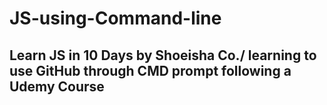 # JS-using-Command-line
## Learn JS in 10 Days by Shoeisha Co./ learning to use GitHub through CMD prompt following a Udemy Course
